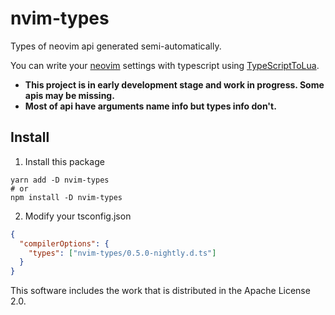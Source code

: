 # nvim-types

Types of neovim api generated semi-automatically.

You can write your [neovim](https://github.com/neovim/neovim) settings with typescript using [TypeScriptToLua](https://typescripttolua.github.io).

- **This project is in early development stage and work in progress. Some apis may be missing.**
- **Most of api have arguments name info but types info don't.**

## Install

1. Install this package

```
yarn add -D nvim-types
# or
npm install -D nvim-types
```

2. Modify your tsconfig.json

```json
{
  "compilerOptions": {
    "types": ["nvim-types/0.5.0-nightly.d.ts"]
  }
}
```

This software includes the work that is distributed in the Apache License 2.0.
